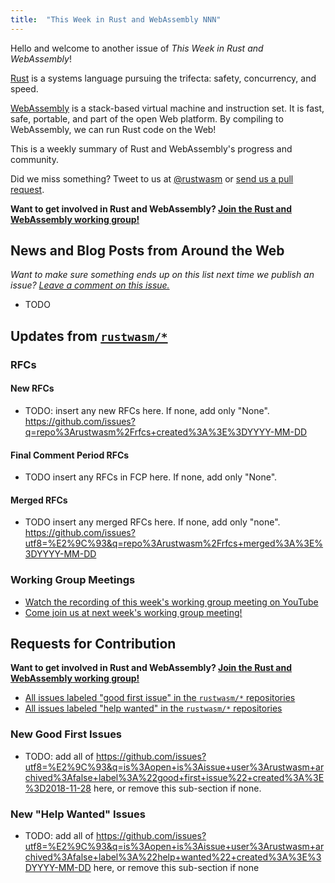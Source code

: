 ```yaml
---
title:  "This Week in Rust and WebAssembly NNN"
---
```


Hello and welcome to another issue of *This Week in Rust and WebAssembly*!

[Rust](https://rust-lang.org) is a systems language pursuing the trifecta:
safety, concurrency, and speed.

[WebAssembly](http://webassembly.org) is a stack-based virtual machine and
instruction set. It is fast, safe, portable, and part of the open Web
platform. By compiling to WebAssembly, we can run Rust code on the Web!

This is a weekly summary of Rust and WebAssembly's progress and community.

Did we miss something? Tweet to us at [@rustwasm](https://twitter.com/rustwasm)
or [send us a pull request](https://github.com/rustwasm/rustwasm.github.io).

**Want to get involved in Rust and WebAssembly? [Join the Rust and WebAssembly working group!][get-involved]**

<!-- TODO: check recent r/rust and users.rust-lang.org posts for "wasm" and "webassembly": -->
<!-- https://github.com/rustwasm/team/issues/79 -->
<!-- https://www.reddit.com/r/rust/search?q=wasm&sort=relevance&restrict_sr=on&t=month -->
<!-- https://www.reddit.com/r/rust/search?q=webassembly&restrict_sr=on&sort=relevance&t=month -->
<!-- https://users.rust-lang.org/search?q=wasm%20after%3A2018-06-01 -->
<!-- https://users.rust-lang.org/search?q=webassembly%20after%3A2018-06-01 -->
<!-- https://twitter.com/rustwasm -->

## News and Blog Posts from Around the Web

*Want to make sure something ends up on this list next time we publish an issue?
[Leave a comment on this issue.](https://github.com/rustwasm/team/issues/79)*

* TODO

## Updates from [`rustwasm/*`](https://github.com/rustwasm)

### RFCs

#### New RFCs

* TODO: insert any new RFCs here. If none, add only
  "None". https://github.com/issues?q=repo%3Arustwasm%2Frfcs+created%3A%3E%3DYYYY-MM-DD

#### Final Comment Period RFCs

* TODO insert any RFCs in FCP here. If none, add only "None".

#### Merged RFCs

* TODO insert any merged RFCs here. If none, add only
  "none". https://github.com/issues?utf8=%E2%9C%93&q=repo%3Arustwasm%2Frfcs+merged%3A%3E%3DYYYY-MM-DD

### Working Group Meetings

* [Watch the recording of this week's working group meeting on
  YouTube](https://www.youtube.com/watch?v=3YjN69U6ySE)
* [Come join us at next week's working group
  meeting!](https://github.com/rustwasm/team/issues/258)

<!-- TODO: insert links to everything labeled "TWiRaWA" here. Categorize by repo, -->
<!-- alphetical order. -->
<!-- https://github.com/issues?q=user%3Arustwasm+label%3ATWiRaWA+merged%3A%3E%3DYYYY-MM-DD+ -->

<!-- TODO: inspect the output of `pulls_since -o rustwasm -s dd.mm.yyyy`, where -->
<!-- "dd.mm.yyyy" is the date the *last* newsletter was published. If anything is -->
<!-- notable, also insert it here! See https://github.com/budziq/pulls_since or run -->
<!-- `cargo install pulls_since`. -->

## Requests for Contribution

**Want to get involved in Rust and WebAssembly? [Join the Rust and WebAssembly
working group!][get-involved]**

* [All issues labeled "good first issue" in the `rustwasm/*` repositories](https://github.com/issues?q=is%3Aopen+is%3Aissue+user%3Arustwasm+archived%3Afalse+label%3A%22good+first+issue%22)
* [All issues labeled "help wanted" in the `rustwasm/*` repositories](https://github.com/issues?q=is%3Aopen+is%3Aissue+user%3Arustwasm+archived%3Afalse+label%3A%22help+wanted%22)

[get-involved]: https://github.com/rustwasm/team/blob/master/README.md#get-involved

### New Good First Issues

* TODO: add all of
  https://github.com/issues?utf8=%E2%9C%93&q=is%3Aopen+is%3Aissue+user%3Arustwasm+archived%3Afalse+label%3A%22good+first+issue%22+created%3A%3E%3D2018-11-28
  here, or remove this sub-section if none.

### New "Help Wanted" Issues

* TODO: add all of
  https://github.com/issues?utf8=%E2%9C%93&q=is%3Aopen+is%3Aissue+user%3Arustwasm+archived%3Afalse+label%3A%22help+wanted%22+created%3A%3E%3DYYYY-MM-DD
  here, or remove this sub-section if none
